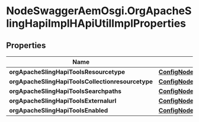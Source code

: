 # NodeSwaggerAemOsgi.OrgApacheSlingHapiImplHApiUtilImplProperties

## Properties
Name | Type | Description | Notes
------------ | ------------- | ------------- | -------------
**orgApacheSlingHapiToolsResourcetype** | [**ConfigNodePropertyString**](ConfigNodePropertyString.md) |  | [optional] 
**orgApacheSlingHapiToolsCollectionresourcetype** | [**ConfigNodePropertyString**](ConfigNodePropertyString.md) |  | [optional] 
**orgApacheSlingHapiToolsSearchpaths** | [**ConfigNodePropertyArray**](ConfigNodePropertyArray.md) |  | [optional] 
**orgApacheSlingHapiToolsExternalurl** | [**ConfigNodePropertyString**](ConfigNodePropertyString.md) |  | [optional] 
**orgApacheSlingHapiToolsEnabled** | [**ConfigNodePropertyBoolean**](ConfigNodePropertyBoolean.md) |  | [optional] 


